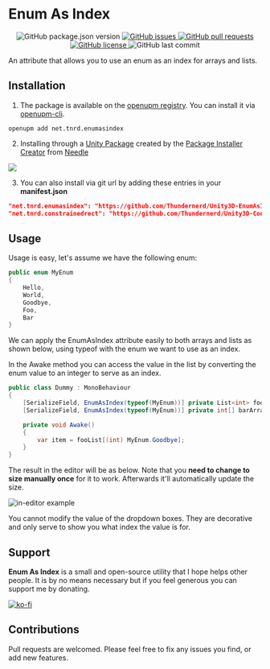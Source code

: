 # Enum As Index

<p align="center">
	<img alt="GitHub package.json version" src ="https://img.shields.io/github/package-json/v/Thundernerd/Unity3D-EnumAsIndex" />
	<a href="https://github.com/Thundernerd/Unity3D-EnumAsIndex/issues">
		<img alt="GitHub issues" src ="https://img.shields.io/github/issues/Thundernerd/Unity3D-EnumAsIndex" />
	</a>
	<a href="https://github.com/Thundernerd/Unity3D-EnumAsIndex/pulls">
		<img alt="GitHub pull requests" src ="https://img.shields.io/github/issues-pr/Thundernerd/Unity3D-EnumAsIndex" />
	</a>
	<a href="https://github.com/Thundernerd/Unity3D-EnumAsIndex/blob/master/LICENSE.md">
		<img alt="GitHub license" src ="https://img.shields.io/github/license/Thundernerd/Unity3D-EnumAsIndex" />
	</a>
	<img alt="GitHub last commit" src ="https://img.shields.io/github/last-commit/Thundernerd/Unity3D-EnumAsIndex" />
</p>

An attribute that allows you to use an enum as an index for arrays and lists.

## Installation
1. The package is available on the [openupm registry](https://openupm.com). You can install it via [openupm-cli](https://github.com/openupm/openupm-cli).
```
openupm add net.tnrd.enumasindex
```
2. Installing through a [Unity Package](http://package-installer.glitch.me/v1/installer/package.openupm.com/net.tnrd.enumasindex?registry=https://package.openupm.com) created by the [Package Installer Creator](https://package-installer.glitch.me) from [Needle](https://needle.tools)

[<img src="https://api-lunacy.icons8.com/api/assets/74506671-1e01-48de-9acf-45e80ac56ecc/Simple Download Button.png"/>](http://package-installer.glitch.me/v1/installer/package.openupm.com/net.tnrd.enumasindex?registry=https://package.openupm.com)

3. You can also install via git url by adding these entries in your **manifest.json**
```json
"net.tnrd.enumasindex": "https://github.com/Thundernerd/Unity3D-EnumAsIndex.git",
"net.tnrd.constrainedrect": "https://github.com/Thundernerd/Unity3D-ConstrainedRect.git"
```

## Usage

Usage is easy, let's assume we have the following enum:

```c#
public enum MyEnum
{
    Hello,
    World,
    Goodbye,
    Foo,
    Bar
}
```

We can apply the EnumAsIndex attribute easily to both arrays and lists as shown below, using typeof with the enum we want to use as an index.

In the Awake method you can access the value in the list by converting the enum value to an integer to serve as an index.

```c#
public class Dummy : MonoBehaviour
{
    [SerializeField, EnumAsIndex(typeof(MyEnum))] private List<int> fooList;
    [SerializeField, EnumAsIndex(typeof(MyEnum))] private int[] barArray;

    private void Awake()
    {
        var item = fooList[(int) MyEnum.Goodbye];
    }
}
```

The result in the editor will be as below. Note that you **need to change to size manually once** for it to work. Afterwards it'll automatically update the size.

![in-editor example](./~Documentation/dummy.png)

You cannot modify the value of the dropdown boxes. They are decorative and only serve to show you what index the value is for.

## Support
**Enum As Index** is a small and open-source utility that I hope helps other people. It is by no means necessary but if you feel generous you can support me by donating.

[![ko-fi](https://www.ko-fi.com/img/githubbutton_sm.svg)](https://ko-fi.com/J3J11GEYY)

## Contributions
Pull requests are welcomed. Please feel free to fix any issues you find, or add new features.

